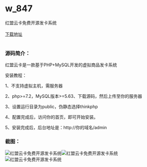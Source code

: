 # w_847
红盟云卡免费开源发卡系统
<br/></br>
[下载地址](https://www.uuid2.com/847.html "下载地址")
<br/></br>
<h3>源码简介：</h3>
<p>红盟云卡是一款基于PHP+MySQL开发的虚拟商品发卡系统<p>
<p>安装教程：<p>
<p>1、不支持虚拟主机，需服务器<p>
<p>2、php>=7.2，MySQL版本>=5.63、下载源码，然后上传至你的服务器<p>
<p>3、设置运行目录为public，伪静态选择thinkphp<p>
<p>4、配置完成后，访问你的首页，即可开始安装。<p>
<p>5、安装完成后，后台地址是：http://你的域名/admin<p>
<h3>截图：</h3>
<img src="https://www.uuid2.com/wp-content/uploads/img/202105/cc984c3414.jpg" alt="红盟云卡免费开源发卡系统"><img src="https://www.uuid2.com/wp-content/uploads/img/202105/a254dbc310.jpeg" alt="红盟云卡免费开源发卡系统"><img src="https://www.uuid2.com/wp-content/uploads/img/202105/a0c9002816.jpg" alt="红盟云卡免费开源发卡系统">

